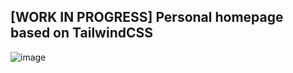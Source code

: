 ## [WORK IN PROGRESS] Personal homepage based on TailwindCSS

![image](https://user-images.githubusercontent.com/76415683/226065229-059955fe-d41c-4c79-8523-818d8dd0fc6e.png)
